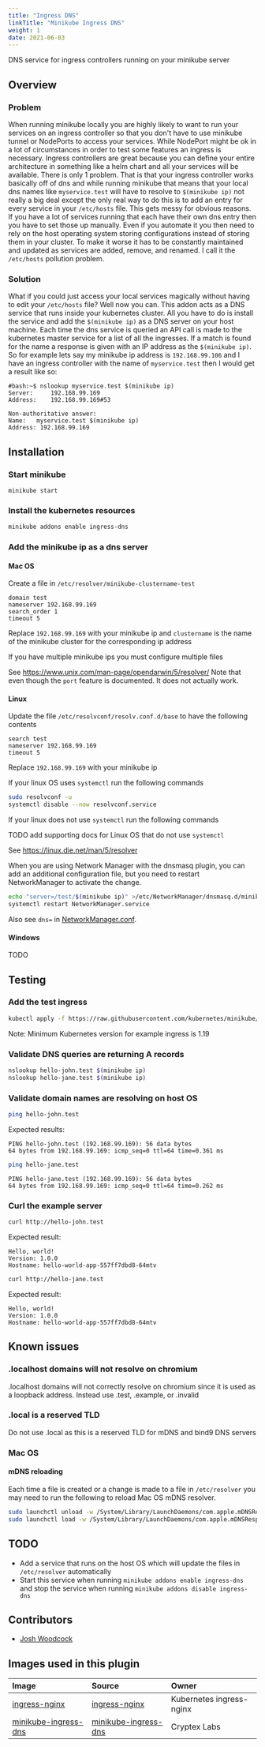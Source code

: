 ```yaml
---
title: "Ingress DNS"
linkTitle: "Minikube Ingress DNS"
weight: 1
date: 2021-06-03
---
```

DNS service for ingress controllers running on your minikube server

## Overview

### Problem
When running minikube locally you are highly likely to want to run your services on an ingress controller so that you
don't have to use minikube tunnel or NodePorts to access your services. While NodePort might be ok in a lot of
circumstances in order to test some features an ingress is necessary. Ingress controllers are great because you can
define your entire architecture in something like a helm chart and all your services will be available. There is only
1 problem. That is that your ingress controller works basically off of dns and while running minikube that means that
your local dns names like `myservice.test` will have to resolve to `$(minikube ip)` not really a big deal except the
only real way to do this is to add an entry for every service in your `/etc/hosts` file. This gets messy for obvious
reasons. If you have a lot of services running that each have their own dns entry then you have to set those up
manually. Even if you automate it you then need to rely on the host operating system storing configurations instead of
storing them in your cluster. To make it worse it has to be constantly maintained and updated as services are added,
remove, and renamed. I call it the `/etc/hosts` pollution problem.

### Solution
What if you could just access your local services magically without having to edit your `/etc/hosts` file? Well now you
can. This addon acts as a DNS service that runs inside your kubernetes cluster. All you have to do is install the
service and add the `$(minikube ip)` as a DNS server on your host machine. Each time the dns service is queried an
API call is made to the kubernetes master service for a list of all the ingresses. If a match is found for the name a
response is given with an IP address as the `$(minikube ip)`. So for example lets say my minikube ip address is
`192.168.99.106` and I have an ingress controller with the name of `myservice.test` then I would get a result like so:

```text
#bash:~$ nslookup myservice.test $(minikube ip)
Server:		192.168.99.169
Address:	192.168.99.169#53

Non-authoritative answer:
Name:	myservice.test $(minikube ip)
Address: 192.168.99.169
```

## Installation

### Start minikube
```
minikube start
```

### Install the kubernetes resources
```bash
minikube addons enable ingress-dns
```

### Add the minikube ip as a dns server

#### Mac OS
Create a file in `/etc/resolver/minikube-clustername-test`
```
domain test
nameserver 192.168.99.169
search_order 1
timeout 5
```
Replace `192.168.99.169` with your minikube ip and `clustername` is the name of the minikube cluster for the
corresponding ip address

If you have multiple minikube ips you must configure multiple files

See https://www.unix.com/man-page/opendarwin/5/resolver/
Note that even though the `port` feature is documented. It does not actually work.

#### Linux
Update the file `/etc/resolvconf/resolv.conf.d/base` to have the following contents
```
search test
nameserver 192.168.99.169
timeout 5
```
Replace `192.168.99.169` with your minikube ip

If your linux OS uses `systemctl` run the following commands
```bash
sudo resolvconf -u
systemctl disable --now resolvconf.service
```

If your linux does not use `systemctl` run the following commands

TODO add supporting docs for Linux OS that do not use `systemctl`

See https://linux.die.net/man/5/resolver

When you are using Network Manager with the dnsmasq plugin, you can add an additional configuration file, but you need
to restart NetworkManager to activate the change.

```bash
echo "server=/test/$(minikube ip)" >/etc/NetworkManager/dnsmasq.d/minikube.conf
systemctl restart NetworkManager.service
```

Also see `dns=` in [NetworkManager.conf](https://developer.gnome.org/NetworkManager/stable/NetworkManager.conf.html).

#### Windows

TODO

## Testing

### Add the test ingress
```bash
kubectl apply -f https://raw.githubusercontent.com/kubernetes/minikube/master/deploy/addons/ingress-dns/example/example.yaml
```
Note: Minimum Kubernetes version for example ingress is 1.19

### Validate DNS queries are returning A records
```bash
nslookup hello-john.test $(minikube ip)
nslookup hello-jane.test $(minikube ip)
```

### Validate domain names are resolving on host OS
```bash
ping hello-john.test
```
Expected results:
```text
PING hello-john.test (192.168.99.169): 56 data bytes
64 bytes from 192.168.99.169: icmp_seq=0 ttl=64 time=0.361 ms
```
```bash
ping hello-jane.test
```
```text
PING hello-jane.test (192.168.99.169): 56 data bytes
64 bytes from 192.168.99.169: icmp_seq=0 ttl=64 time=0.262 ms
```

### Curl the example server
```bash
curl http://hello-john.test
```
Expected result:
```text
Hello, world!
Version: 1.0.0
Hostname: hello-world-app-557ff7dbd8-64mtv
```
```bash
curl http://hello-jane.test
```
Expected result:
```text
Hello, world!
Version: 1.0.0
Hostname: hello-world-app-557ff7dbd8-64mtv
```

## Known issues

### .localhost domains will not resolve on chromium
.localhost domains will not correctly resolve on chromium since it is used as a loopback address. Instead use .test, .example, or .invalid

### .local is a reserved TLD
Do not use .local as this is a reserved TLD for mDNS and bind9 DNS servers

### Mac OS

#### mDNS reloading
Each time a file is created or a change is made to a file in `/etc/resolver` you may need to run the following to reload Mac OS mDNS resolver.
```bash
sudo launchctl unload -w /System/Library/LaunchDaemons/com.apple.mDNSResponder.plist
sudo launchctl load -w /System/Library/LaunchDaemons/com.apple.mDNSResponder.plist
```

## TODO
- Add a service that runs on the host OS which will update the files in `/etc/resolver` automatically
- Start this service when running `minikube addons enable ingress-dns` and stop the service when running
  `minikube addons disable ingress-dns`

## Contributors
- [Josh Woodcock](https://github.com/woodcockjosh)

## Images used in this plugin

| Image | Source | Owner |
| :---  | :---   | :---  |
| [ingress-nginx](https://quay.io/repository/kubernetes-ingress-controller/nginx-ingress-controller) | [ingress-nginx](https://github.com/kubernetes/ingress-nginx) | Kubernetes ingress-nginx
| [minikube-ingress-dns](https://hub.docker.com/r/cryptexlabs/minikube-ingress-dns) | [minikube-ingress-dns](https://gitlab.com/cryptexlabs/public/development/minikube-ingress-dns) | Cryptex Labs
